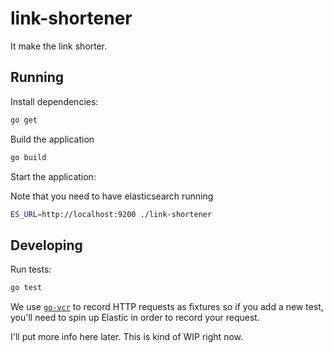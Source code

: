 # link-shortener

It make the link shorter.

## Running

Install dependencies:

```sh
go get
```

Build the application

```sh
go build
```

Start the application:

Note that you need to have elasticsearch running

```sh
ES_URL=http://localhost:9200 ./link-shortener
```

## Developing

Run tests:

```sh
go test 
```

We use [`go-vcr`](https://github.com/dnaeon/go-vcr) to record HTTP requests as fixtures so if you add a new test, you'll need to spin up Elastic in order to record your request.

I'll put more info here later. This is kind of WIP right now.

